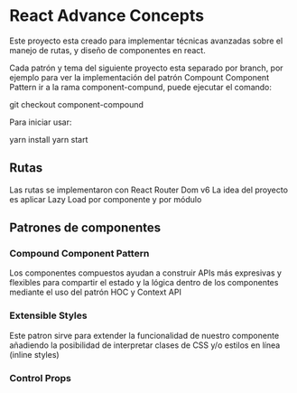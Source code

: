 # React Advance Concepts

Este proyecto esta creado para implementar técnicas avanzadas sobre el manejo de rutas, y diseño de componentes en react.

Cada patrón y tema del siguiente proyecto esta separado por branch, por ejemplo para ver la implementación del patrón Compount Component Pattern ir a la rama component-compund, puede ejecutar el comando:

git checkout component-compound


Para iniciar usar:

yarn install
yarn start
## Rutas

Las rutas se implementaron con React Router Dom v6
La idea del proyecto es aplicar Lazy Load por componente y por módulo

## Patrones de componentes

### Compound Component Pattern

Los componentes compuestos ayudan a construir APIs más expresivas y flexibles para compartir el estado y la lógica dentro de los componentes mediante el uso del patrón HOC y Context API

### Extensible Styles

Este patron sirve para extender la funcionalidad de nuestro componente añadiendo la posibilidad de interpretar clases de CSS y/o estilos en línea (inline styles)

### Control Props
